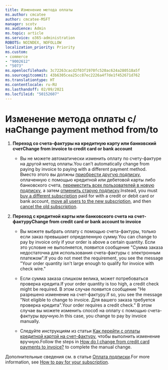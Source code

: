 ```yaml
---
title: Изменение метода оплаты
ms.author: cmcatee
author: cmcatee-MSFT
manager: scotv
ms.audience: Admin
ms.topic: article
ms.service: o365-administration
ROBOTS: NOINDEX, NOFOLLOW
localization_priority: Priority
ms.custom:
- commerce
- "9002612"
- "5073"
ms.openlocfilehash: 3c72263cacd2f03f1970fc520ac624a280518a5f
ms.sourcegitcommit: 43b6305cea25cc87ec2226a4f7de1f452671d762
ms.translationtype: HT
ms.contentlocale: ru-RU
ms.lasthandoff: 02/09/2021
ms.locfileid: "50152607"
---
```

# <a name="change-payment-method-fromto"></a><span data-ttu-id="b1456-102">Изменение метода оплаты с/на</span><span class="sxs-lookup"><span data-stu-id="b1456-102">Change payment method from/to</span></span>

1. <span data-ttu-id="b1456-103">**Переход со счета-фактуры на кредитную карту или банковский счет**</span><span class="sxs-lookup"><span data-stu-id="b1456-103">**Change from invoice to credit card or bank account**</span></span>

    - <span data-ttu-id="b1456-104">Вы не можете автоматически изменить оплату по счету-фактуре на другой метод оплаты.</span><span class="sxs-lookup"><span data-stu-id="b1456-104">You can’t automatically change from paying by invoice to paying with a different payment method.</span></span> <span data-ttu-id="b1456-105">Вместо этого вы должны [приобрести другую подписку](https://docs.microsoft.com/microsoft-365/commerce/try-or-buy-microsoft-365#buy-a-different-subscription), оплаченную с помощью кредитной или дебетовой карты либо банковского счета, [переместить всех пользователей в новую подписку](https://docs.microsoft.com/microsoft-365/commerce/subscriptions/move-users-different-subscription), а затем [отменить старую подписку](https://docs.microsoft.com/microsoft-365/commerce/subscriptions/cancel-your-subscription).</span><span class="sxs-lookup"><span data-stu-id="b1456-105">Instead, you must [buy a different subscription](https://docs.microsoft.com/microsoft-365/commerce/try-or-buy-microsoft-365#buy-a-different-subscription) paid for with a credit or debit card or bank account, [move all users to the new subscription](https://docs.microsoft.com/microsoft-365/commerce/subscriptions/move-users-different-subscription), and then [cancel the old subscription](https://docs.microsoft.com/microsoft-365/commerce/subscriptions/cancel-your-subscription).</span></span>

2. <span data-ttu-id="b1456-106">**Переход с кредитной карты или банковского счета на счет-фактуру**</span><span class="sxs-lookup"><span data-stu-id="b1456-106">**Change from credit card or bank account to invoice**</span></span>

    - <span data-ttu-id="b1456-107">Вы можете выбрать оплату с помощью счета-фактуры, только если заказ превышает определенную сумму.</span><span class="sxs-lookup"><span data-stu-id="b1456-107">You can change to pay by invoice only if your order is above a certain quantity.</span></span> <span data-ttu-id="b1456-108">Если это условие не выполняется, появится сообщение "Сумма заказа недостаточна для использования счета-фактуры с электронным платежом".</span><span class="sxs-lookup"><span data-stu-id="b1456-108">If you do not meet the requirement, you see the message "Your order quantity isn't large enough to qualify for invoice with check wire."</span></span>

    - <span data-ttu-id="b1456-109">Если сумма заказа слишком велика, может потребоваться проверка кредита.</span><span class="sxs-lookup"><span data-stu-id="b1456-109">If your order quantity is too high, a credit check might be required.</span></span> <span data-ttu-id="b1456-110">В этом случае появится сообщение "Не разрешено изменение на счет-фактуру.</span><span class="sxs-lookup"><span data-stu-id="b1456-110">If so, you see the message "Not eligible to change to invoice.</span></span> <span data-ttu-id="b1456-111">Для вашего заказа требуется проверка кредита".</span><span class="sxs-lookup"><span data-stu-id="b1456-111">Your order requires a credit check."</span></span> <span data-ttu-id="b1456-112">В этом случае вы можете изменить способ на оплату с помощью счета-фактуры вручную.</span><span class="sxs-lookup"><span data-stu-id="b1456-112">In this case, you change to pay by invoice manually.</span></span>

    - <span data-ttu-id="b1456-113">Следуйте инструкциям из статьи [Как перейти с оплаты кредитной картой на счет-фактуру](how-do-i-change-from-credit-card-payments-to-invoice.md), чтобы выполнить изменение вручную.</span><span class="sxs-lookup"><span data-stu-id="b1456-113">Follow the steps in [How do I change from credit card payments to invoice?](how-do-i-change-from-credit-card-payments-to-invoice.md) to complete the manual change.</span></span>

<span data-ttu-id="b1456-114">Дополнительные сведения см. в статье [Оплата подписки](https://docs.microsoft.com/microsoft-365/commerce/billing-and-payments/pay-for-your-subscription).</span><span class="sxs-lookup"><span data-stu-id="b1456-114">For more information, see [How to pay for your subscription](https://docs.microsoft.com/microsoft-365/commerce/billing-and-payments/pay-for-your-subscription).</span></span>
